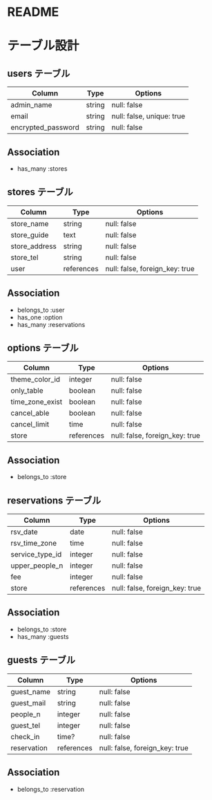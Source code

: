 # README

# テーブル設計

## users テーブル

| Column             | Type    | Options     |
| ------------------ | ------- | ----------- |
| admin_name         | string  | null: false |
| email              | string  | null: false, unique: true |
| encrypted_password | string  | null: false |

## Association

- has_many :stores


## stores テーブル

| Column        | Type       | Options     |
| ------------- | ---------- | ----------- |
| store_name    | string     | null: false |
| store_guide   | text       | null: false |
| store_address | string     | null: false |
| store_tel     | string     | null: false |
| user          | references | null: false, foreign_key: true |

## Association

- belongs_to :user
- has_one :option
- has_many :reservations


## options テーブル

| Column          | Type       | Options     |
| --------------- | ---------- | ----------- |
| theme_color_id  | integer    | null: false |
| only_table      | boolean    | null: false |
| time_zone_exist | boolean    | null: false |
| cancel_able     | boolean    | null: false |
| cancel_limit    | time       | null: false |
| store           | references | null: false, foreign_key: true |

## Association

- belongs_to :store


## reservations テーブル

| Column          | Type       | Options     |
| --------------- | ---------- | ----------- |
| rsv_date        | date       | null: false |
| rsv_time_zone   | time       | null: false |
| service_type_id | integer    | null: false |
| upper_people_n  | integer    | null: false |
| fee             | integer    | null: false |
| store           | references | null: false, foreign_key: true |

## Association

- belongs_to :store
- has_many :guests


## guests テーブル

| Column      | Type       | Options     |
| ----------- | ---------- | ----------- |
| guest_name  | string     | null: false |
| guest_mail  | string     | null: false |
| people_n    | integer    | null: false |
| guest_tel   | integer    | null: false |
| check_in    | time?      | null: false |
| reservation | references | null: false, foreign_key: true |

## Association

- belongs_to :reservation


